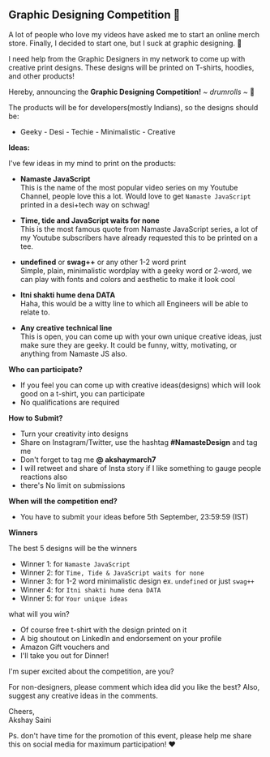 ## Graphic Designing Competition 🚀

A lot of people who love my videos have asked me to start an online merch store.
Finally, I decided to start one, but I suck at graphic designing. 🥺

I need help from the Graphic Designers in my network to come up with creative print designs. These designs will be printed on T-shirts, hoodies, and other products!

Hereby, announcing the **Graphic Designing Competition!** *~ drumrolls ~* 🥳

The products will be for developers(mostly Indians), so the designs should be: 
- Geeky - Desi - Techie - Minimalistic - Creative

**Ideas:**

I've few ideas in my mind to print on the products: 

- **Namaste JavaScript**   
This is the name of the most popular video series on my Youtube Channel, people love this a lot. Would love to get `Namaste JavaScript` printed in a desi+tech way on schwag!
- **Time, tide and JavaScript waits for none**  
This is the most famous quote from Namaste JavaScript series, a lot of my Youtube subscribers have already requested this to be printed on a tee. 
- **undefined**  or **swag++** or any other 1-2 word print   
Simple, plain, minimalistic wordplay with a geeky word or 2-word, we can play with fonts and colors and aesthetic to make it look cool
- **Itni shakti hume dena DATA**  
Haha, this would be a witty line to which all Engineers will be able to relate to.

- **Any creative technical line**  
This is open, you can come up with your own unique creative ideas, just make sure they are geeky. It could be funny, witty, motivating, or anything from Namaste JS also.

**Who can participate?**
- If you feel you can come up with creative ideas(designs) which will look good on a t-shirt, you can participate
- No qualifications are required

**How to Submit?**
- Turn your creativity into designs
-  Share on Instagram/Twitter, use the hashtag **#NamasteDesign** and tag me
- Don't forget to tag me **@ akshaymarch7**
-  I will retweet and share of Insta story if I like something to gauge people reactions also
- there's No limit on submissions

**When will the competition end?**
- You have to submit your ideas before 5th September, 23:59:59 (IST)

**Winners**

The best 5 designs will be the winners
- Winner 1:  for `Namaste JavaScript`
- Winner 2: for `Time, Tide & JavaScript waits for none`
- Winner 3: for 1-2 word minimalistic design ex. `undefined` or just `swag++`
- Winner 4: for `Itni shakti hume dena DATA`
- Winner 5: for `Your unique ideas`

what will you win?  
- Of course free t-shirt with the design printed on it 
- A big shoutout on LinkedIn and endorsement on your profile
- Amazon Gift vouchers and 
- I'll take you out for Dinner!

I'm super excited about the competition, are you?

For non-designers, please comment which idea did you like the best? 
Also, suggest any creative ideas in the comments.

Cheers,   
Akshay Saini

Ps. don't have time for the promotion of this event, please help me share this on social media for maximum participation! ❤️



